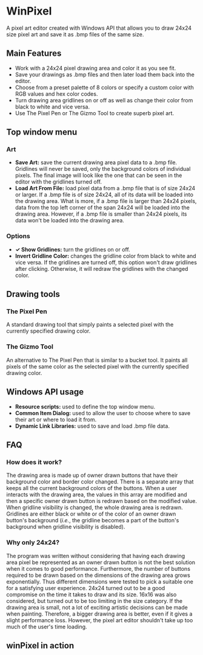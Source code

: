 # WinPixel
A pixel art editor created with Windows API that allows you to draw 24x24 size pixel art and save it as .bmp files of the same size.
## Main Features
- Work with a 24x24 pixel drawing area and color it as you see fit.
- Save your drawings as .bmp files and then later load them back into the editor.
- Choose from a preset palette of 8 colors or specify a custom color with RGB values and hex color codes.
- Turn drawing area gridlines on or off as well as change their color from black to white and vice versa.
- Use The Pixel Pen or The Gizmo Tool to create superb pixel art.
## Top window menu
### Art
- **Save Art:** save the current drawing area pixel data to a .bmp file. Gridlines will never be saved, only the background colors of individual pixels. The final image will look like the one that can be seen in the editor with the gridlines turned off.
- **Load Art From File:** load pixel data from a .bmp file that is of size 24x24 or larger. If a .bmp file is of size 24x24, all of its data will be loaded into the drawing area. What is more, if a .bmp file is larger than 24x24 pixels, data from the top left corner of the span 24x24 will be loaded into the drawing area. However, if a .bmp file is smaller than 24x24 pixels, its data won't be loaded into the drawing area. 
### Options
- **✓ Show Gridlines:** turn the gridlines on or off.
- **Invert Gridline Color:** changes the gridline color from black to white and vice versa. If the gridlines are turned off, this option won't draw gridlines after clicking. Otherwise, it will redraw the gridlines with the changed color.
## Drawing tools
### The Pixel Pen
A standard drawing tool that simply paints a selected pixel with the currently specified drawing color.
### The Gizmo Tool
An alternative to The Pixel Pen that is similar to a bucket tool. It paints all pixels of the same color as the selected pixel with the currently specified drawing color.
## Windows API usage
- **Resource scripts:** used to define the top window menu.
- **Common Item Dialog:** used to allow the user to choose where to save their art or where to load it from.
- **Dynamic Link Libraries:** used to save and load .bmp file data.
## FAQ
### How does it work?
The drawing area is made up of owner drawn buttons that have their background color and border color changed. There is a separate array that keeps all the current background colors of the buttons. When a user interacts with the drawing area, the values in this array are modified and then a specific owner drawn button is redrawn based on the modified value.  
When gridline visibility is changed, the whole drawing area is redrawn. Gridlines are either black or white or of the color of an owner drawn button's background (*i.e.*, the gridline becomes a part of the button's background when gridline visibility is disabled).
### Why only 24x24?
The program was written without considering that having each drawing area pixel be represented as an owner drawn button is not the best solution when it comes to good performance. Furthermore, the number of buttons required to be drawn based on the dimensions of the drawing area grows exponentially. Thus different dimensions were tested to pick a suitable one for a satisfying user experience. 24x24 turned out to be a good compromise on the time it takes to draw and its size. 16x16 was also considered, but turned out to be too limiting in the size category. If the drawing area is small, not a lot of exciting artistic decisions can be made when painting. Therefore, a bigger drawing area is better, even if it gives a slight performance loss. However, the pixel art editor shouldn't take up too much of the user's time loading.
## winPixel in action
